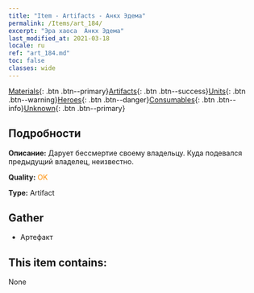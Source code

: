 ```yaml
---
title: "Item - Artifacts - Анкх Эдема"
permalink: /Items/art_184/
excerpt: "Эра хаоса  Анкх Эдема"
last_modified_at: 2021-03-18
locale: ru
ref: "art_184.md"
toc: false
classes: wide
---
```

 [Materials](/ru/Items/){: .btn .btn--primary}[Artifacts](/ru/Items/Artifacts/){: .btn .btn--success}[Units](/ru/Items/Units/){: .btn .btn--warning}[Heroes](/ru/Items/Heroes/){: .btn .btn--danger}[Consumables](/ru/Items/Consumables/){: .btn .btn--info}[Unknown](/ru/Items/Unknown/){: .btn .btn--primary}

## Подробности
 **Описание:** Дарует бессмертие своему владельцу. Куда подевался предыдущий владелец, неизвестно.

 **Quality:** <span style="color: #FF8C00">OK</span>

 **Type:** Artifact

## Gather

*    Артефакт 

## This item contains:

  None

